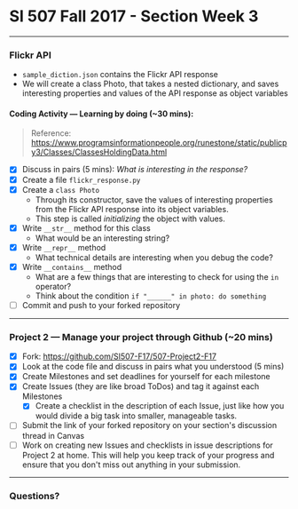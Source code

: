 # SI 507 Fall 2017 - Section Week 3

---
### Flickr API
- `sample_diction.json` contains the Flickr API response
- We will create a class Photo, that takes a nested dictionary, and saves interesting properties and values of the API response as object variables

#### Coding Activity — Learning by doing (~30 mins):

> Reference: https://www.programsinformationpeople.org/runestone/static/publicpy3/Classes/ClassesHoldingData.html

- [x] Discuss in pairs (5 mins): *What is interesting in the response?*
- [x] Create a file `flickr_response.py`
- [x] Create a `class Photo`
    - Through its constructor, save the values of interesting properties from the Flickr API response into its object variables.
    - This step is called *initializing* the object with values.
- [x] Write `__str__` method for this class
    - What would be an interesting string?
- [x] Write `__repr__` method
    - What technical details are interesting when you debug the code?
- [x] Write `__contains__` method
    - What are a few things that are interesting to check for using the `in` operator?
    - Think about the condition `if "______" in photo: do something`
- [ ] Commit and push to your forked repository

---
### Project 2 — Manage your project through Github (~20 mins)
- [x] Fork: https://github.com/SI507-F17/507-Project2-F17
- [x] Look at the code file and discuss in pairs what you understood (5 mins)
- [x] Create Milestones and set deadlines for yourself for each milestone
- [x] Create Issues (they are like broad ToDos) and tag it against each Milestones
    - [x] Create a checklist in the description of each Issue, just like how you would divide a big task into smaller, manageable tasks.
- [ ] Submit the link of your forked repository on your section's discussion thread in Canvas
- [ ] Work on creating new Issues and checklists in issue descriptions for Project 2 at home. This will help you keep track of your progress and ensure that you don't miss out anything in your submission.

---
### Questions?

